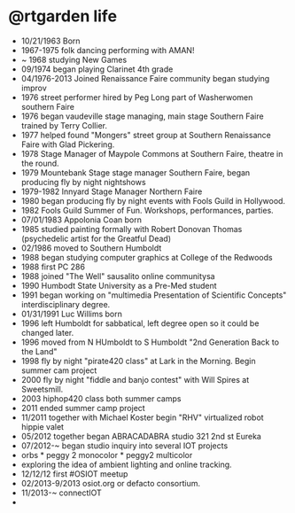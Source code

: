 @rtgarden life
===============

- 10/21/1963 Born
- 1967-1975 folk dancing performing with AMAN!
- ~ 1968 studying New Games
- 09/1974 began playing Clarinet 4th grade
- 04/1976-2013 Joined Renaissance Faire community began studying improv
- 1976 street performer hired by Peg Long part of Washerwomen southern Faire
- 1976 began vaudeville stage managing, main stage Southern Faire trained by Terry Collier.
- 1977 helped found "Mongers" street group at Southern Renaissance Faire with Glad Pickering.
- 1978 Stage Manager of Maypole Commons at Southern Faire, theatre in the round.
- 1979 Mountebank Stage stage manager Southern Faire, began producing fly by night nightshows
- 1979-1982 Innyard Stage Manager Northern Faire
- 1980 began producing fly by night events with Fools Guild in Hollywood.
- 1982 Fools Guild Summer of Fun. Workshops, performances, parties.
- 07/01/1983 Appolonia Coan born
- 1985 studied painting formally with Robert Donovan Thomas (psychedelic artist for the Greatful Dead)
- 02/1986 moved to Southern Humboldt 
- 1988 began studying computer graphics at College of the Redwoods
- 1988 first PC 286 
- 1988 joined "The Well" sausalito online communitysa
- 1990 Humbodt State University as a Pre-Med student
- 1991 began working on "multimedia Presentation of Scientific Concepts" interdisciplinary degree.
- 01/31/1991 Luc Willims born
- 1996 left Humboldt for sabbatical, left degree open so it could be changed later.
- 1996 moved from N HUmboldt to S Humboldt "2nd Generation Back to the Land"
- 1998 fly by night "pirate420 class" at Lark in the Morning. Begin summer cam project
- 2000 fly by night "fiddle and banjo contest" with Will Spires at Sweetsmill.
- 2003 hiphop420 class both summer camps
- 2011 ended summer camp project
- 11/2011 together with Michael Koster begin "RHV" virtualized robot hippie valet
- 05/2012 together began ABRACADABRA studio 321 2nd st Eureka 
- 07/2012-~ began studio inquiry into several IOT projects
- orbs * peggy 2 monocolor * peggy2 multicolor
- exploring the idea of ambient lighting and online tracking.
- 12/12/12 first #OSIOT meetup
- 02/2013-9/2013 osiot.org or defacto consortium.
- 11/2013-~ connectIOT
- 
